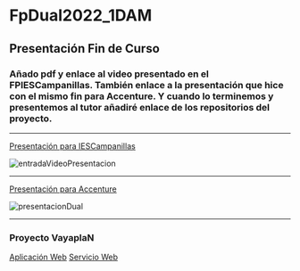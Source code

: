 # FpDual2022_1DAM
## Presentación Fin de Curso
### Añado pdf y enlace al video presentado en el FPIESCampanillas. También enlace a la presentación que hice con el mismo fin para Accenture. Y cuando lo terminemos y presentemos al tutor añadiré enlace de los repositorios del proyecto.
***
[Presentación para IESCampanillas](https://prezi.com/view/lq5X9m7BVOyL4ntmde34/)

![entradaVideoPresentacion](https://user-images.githubusercontent.com/74043250/170575026-62884e3d-c474-4b21-a3be-0333e629a1b3.png)
***
[Presentación para Accenture](https://view.genial.ly/6272a55eb8ed550011de0947/interactive-content-fp-dual-2022)

![presentacionDual](https://user-images.githubusercontent.com/74043250/170575601-100d276d-f3f3-4e47-a829-4bfe2cd368fd.png)
***
### Proyecto VayaplaN
[Aplicación Web]()
[Servicio Web]()
